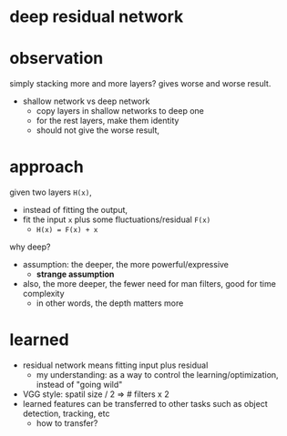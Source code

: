 # deep residual network

# observation

simply stacking more and more layers? gives worse and worse result.

- shallow network  vs deep network
  - copy layers in shallow networks to deep one
  - for the rest layers, make them identity
  - should not give the worse result,
  
# approach

given two layers `H(x)`,

- instead of fitting the output,
- fit the input `x` plus some fluctuations/residual `F(x)`
  - `H(x) = F(x) + x`


why deep?

- assumption: the deeper, the more powerful/expressive
  - **strange assumption**
- also, the more deeper, the fewer need for man filters, good for time complexity 
  - in other words, the depth matters more


# learned

- residual network means fitting input plus residual
  - my understanding: as a way to control the learning/optimization, instead of "going wild"
- VGG style: spatil size / 2 => \# filters x 2
- learned features can be transferred to other tasks such as object detection, tracking, etc
  - how to transfer?

